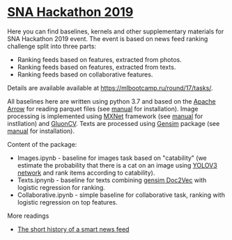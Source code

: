 # [SNA Hackathon 2019](https://snahackathon.org)

Here you can find baselines, kernels and other supplementary materials for SNA Hackathon 2019 event. The event is based on news feed ranking challenge split into three parts:

* Ranking feeds based on features, extracted from photos.
* Ranking feeds based on features, extracted from texts.
* Ranking feeds based on collaborative features.

Details are available available at https://mlbootcamp.ru/round/17/tasks/.

All baselines here are written using python 3.7 and based on the [Apache Arrow](https://arrow.apache.org) for reading parquet files (see [manual](https://arrow.apache.org/docs/python/install.html) for installation). Image processing is implemented using [MXNet](https://mxnet.incubator.apache.org) framework (see [manual](https://mxnet.incubator.apache.org/versions/master/install/index.html?platform=MacOS&language=Python&processor=CPU) for instllation) and [GluonCV](https://mxnet.incubator.apache.org/versions/master/gluon/index.html). Texts are processed using [Gensim](https://radimrehurek.com/gensim/) package (see [manual](https://radimrehurek.com/gensim/install.html) for installation).

Content of the package:

* Images.ipynb - baseline for images task based on "catability" (we estimate the probability that there is a cat on an image using [YOLOV3 network](https://gluon-cv.mxnet.io/build/examples_detection/demo_yolo.html) and rank items according to catability).
* Texts.ipnynb - baseline for texts combining [gensim Doc2Vec](https://radimrehurek.com/gensim/models/doc2vec.html) with logistic regression for ranking.
* Collaborative.ipynb - simple baseline for collaborative task, ranking with logistic regression on top features.

More readings
* [The short history of a smart news feed](https://habr.com/ru/company/mailru/blog/438392/)
